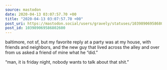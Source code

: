 ```yaml
---
source: mastodon
date: 2020-04-13 03:07:57.70 +00
title: "2020-04-13 03:07:57.70 +00"
post_uri: https://mastodon.social/users/gravely/statuses/103989069586802600
post_id: 103989069586802600
---
```

baltimore, not sf, but my favorite reply at a party was at my house, with friends and neighbors, and the new guy that lived across the alley and over from us asked a friend of mine what he “did.”

“man, it is friday night, nobody wants to talk about that shit.”


